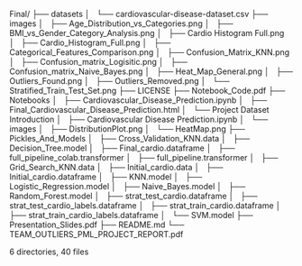 Final/
├── datasets
│   └── cardiovascular-disease-dataset.csv
├── images
│   ├── Age_Distribution_vs_Categories.png
│   ├── BMI_vs_Gender_Category_Analysis.png
│   ├── Cardio Histogram Full.png
│   ├── Cardio_Histogram_Full.png
│   ├── Categorical_Features_Comparison.png
│   ├── Confusion_Matrix_KNN.png
│   ├── Confusion_matrix_Logisitic.png
│   ├── Confusion_matrix_Naive_Bayes.png
│   ├── Heat_Map_General.png
│   ├── Outliers_Found.png
│   ├── Outliers_Removed.png
│   └── Stratified_Train_Test_Set.png
├── LICENSE
├── Notebook_Code.pdf
├── Notebooks
│   ├── Cardiovascular_Disease_Prediction.ipynb
│   ├── Final_Cardiovascular_Disease_Prediction.html
│   └── Project Dataset Introduction
│       ├── Cardiovascular Disease Prediction.ipynb
│       └── images
│           ├── DistributionPlot.png
│           └── HeatMap.png
├── Pickles_And_Models
│   ├── Cross_Validation_KNN.data
│   ├── Decision_Tree.model
│   ├── Final_cardio.dataframe
│   ├── full_pipeline_colab.transformer
│   ├── full_pipeline.transformer
│   ├── Grid_Search_KNN.data
│   ├── Initial_cardio.data
│   ├── Initial_cardio.dataframe
│   ├── KNN.model
│   ├── Logistic_Regression.model
│   ├── Naive_Bayes.model
│   ├── Random_Forest.model
│   ├── strat_test_cardio.dataframe
│   ├── strat_test_cardio_labels.dataframe
│   ├── strat_train_cardio.dataframe
│   ├── strat_train_cardio_labels.dataframe
│   └── SVM.model
├── Presentation_Slides.pdf
├── README.md
└── TEAM_OUTLIERS_PML_PROJECT_REPORT.pdf

6 directories, 40 files
